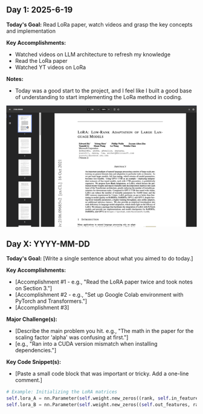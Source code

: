 ## Day 1: 2025-6-19

**Today's Goal:** Read LoRa paper, watch videos and grasp the key concepts and implementation

**Key Accomplishments:**
* Watched videos on LLM architecture to refresh my knowledge
* Read the LoRa paper
* Watched YT videos on LoRa

**Notes:**
* Today was a good start to the project, and I feel like I built a good base of understanding to start implementing the LoRa method in coding. 

![Screenshot of LoRa paper](./screenshots/day_1_ss_1.png)

## Day X: YYYY-MM-DD

**Today's Goal:** [Write a single sentence about what you aimed to do today.]

**Key Accomplishments:**
* [Accomplishment #1 - e.g., "Read the LoRA paper twice and took notes on Section 3."]
* [Accomplishment #2 - e.g., "Set up Google Colab environment with PyTorch and Transformers."]
* [Accomplishment #3]

**Major Challenge(s):**
* [Describe the main problem you hit. e.g., "The math in the paper for the scaling factor 'alpha' was confusing at first."]
* [e.g., "Ran into a CUDA version mismatch when installing dependencies."]

**Key Code Snippet(s):**
* [Paste a small code block that was important or tricky. Add a one-line comment.]

```python
# Example: Initializing the LoRA matrices
self.lora_A = nn.Parameter(self.weight.new_zeros((rank, self.in_features)))
self.lora_B = nn.Parameter(self.weight.new_zeros((self.out_features, rank)))